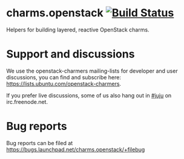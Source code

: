 # charms.openstack [![Build Status](https://travis-ci.org/openstack-charmers/charms.openstack.svg?branch=master)](https://travis-ci.org/openstack-charmers/charms.openstack)

Helpers for building layered, reactive OpenStack charms.

# Support and discussions

We use the openstack-charmers mailing-lists for developer and user discussions, you can
find and subscribe here: https://lists.ubuntu.com/openstack-charmers.

If you prefer live discussions, some of us also hang out in
[#juju](http://webchat.freenode.net/?channels=#juju) on irc.freenode.net.

# Bug reports

Bug reports can be filed at https://bugs.launchpad.net/charms.openstack/+filebug

